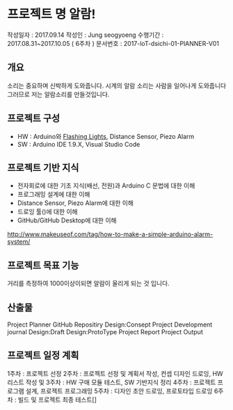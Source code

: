 # 프로젝트 명 알람!

작성일자 : 2017.09.14
작성인 : Jung seogyoeng
수행기간 : 2017.08.31~2017.10.05 ( 6주차 )
문서번호 : 2017-loT-dsichi-01-PlANNER-V01

## 개요

  소리는 중요하며 신박하게 도와줍니다.
  시계의 알람 소리는 사람을 일어나게 도와줍니다
  그러므로 저는 알람소리를 만들것입니다.


## 프로젝트 구성
   - HW : Arduino와 [Flashing Lights](http://www.led-store.co.kr/goods/goods_view.php?goodsNo=1000000272&inflow=naver&NaPm=ct%3Dj7kf3log%7Cci%3Dbd2c479c2f21a09edd176fa24d6ea4503d67be38%7Ctr%3Dslsl%7Csn%3D441880%7Chk%3Dc5b09ca7e4183b35d26a48a571a9e5b9c3a4a4f5), Distance Sensor, Piezo Alarm
   - SW : Arduino IDE 1.9.X, Visual Studio Code

## 프로젝트 기반 지식

  - 전자회로에 대한 기초 지식(배선, 전원)과 Arduino C 문법에 대한 이해
  - 프로그래밍 설계에 대한 이해
  - Distance Sensor, Piezo Alarm에 대한 이해
  - 드로잉 툴()에 대한 이해
  - GitHub/GitHub Desktop에 대한 이해

  http://www.makeuseof.com/tag/how-to-make-a-simple-arduino-alarm-system/

## 프로젝트 목표 기능

  거리를 측정하여 1000이상이되면 알람이 울리게 되는 것 입니다.
  
## 산출물

  Project Planner
  GitHub Repositiry
  Design:Consept
  Project Development journal
  Design:Draft 
  Design:ProtoType
  Project Report
  Project Output

## 프로젝트 일정 계획

  1주차  : 프로젝트 선정
  2주차  : 프로젝트 선정 및 계획서 작성, 컨셉 디자인 드로잉, HW 리스트 작성 및
  3주차  : HW 구매 모듈 테스트, SW 기반지식 정리
  4주차  : 프로젝트 프로그램 설계, 프로젝트 프로그래밍
  5주차  : 디자인 초안 드로잉, 프로토타입 드로잉
  6주차  : 빌드 및 프로젝트 최종 테스트[]
